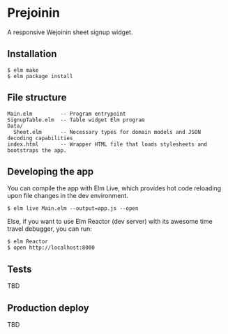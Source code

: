 # Prejoinin

A responsive Wejoinin sheet signup widget.

## Installation

    $ elm make
    $ elm package install

## File structure

```
Main.elm         -- Program entrypoint
SignupTable.elm  -- Table widget Elm program
Data/
  Sheet.elm      -- Necessary types for domain models and JSON decoding capabilities
index.html       -- Wrapper HTML file that loads stylesheets and bootstraps the app.
```

## Developing the app

You can compile the app with Elm Live, which provides hot code reloading upon file changes in the dev environment.

    $ elm live Main.elm --output=app.js --open

Else, if you want to use Elm Reactor (dev server) with its awesome time travel debugger, you can run:

    $ elm Reactor
    $ open http://localhost:8000

## Tests

TBD

## Production deploy

TBD
